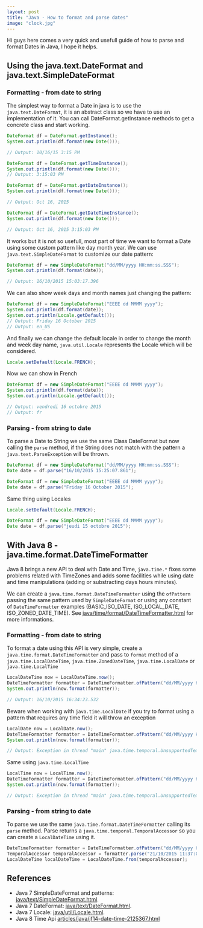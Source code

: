 ```yaml
---
layout: post
title: "Java - How to format and parse dates"
image: "clock.jpg"
---
```


Hi guys here comes a very quick and usefull guide of how to parse and format Dates in Java, I hope it helps.

## Using the java.text.DateFormat and java.text.SimpleDateFormat

### Formatting - from date to string

The simplest way to format a Date in java is to use the ``java.text.DateFormat``, it is an abstract class so we have to use an implementation of it. You can call DateFormat.getInstance methods to get a concrete class and start working.

```java
DateFormat df = DateFormat.getInstance();
System.out.println(df.format(new Date()));

// Output: 10/16/15 3:15 PM
```

```java
DateFormat df = DateFormat.getTimeInstance();
System.out.println(df.format(new Date()));
// Output: 3:15:03 PM
```

```java
DateFormat df = DateFormat.getDateInstance();
System.out.println(df.format(new Date()));

// Output: Oct 16, 2015
```

```java
DateFormat df = DateFormat.getDateTimeInstance();
System.out.println(df.format(new Date()));

// Output: Oct 16, 2015 3:15:03 PM
```

It works but it is not so usefull, most part of time we want to format a Date using some custom pattern like day month year. We can use ``java.text.SimpleDateFormat`` to customize our date pattern:

```java
DateFormat df = new SimpleDateFormat("dd/MM/yyyy HH:mm:ss.SSS");
System.out.println(df.format(date));

// Output: 16/10/2015 15:03:17.396
```

We can also show week days and month names just changing the pattern:

```java
DateFormat df = new SimpleDateFormat("EEEE dd MMMM yyyy");
System.out.println(df.format(date));
System.out.println(Locale.getDefault());
// Output: Friday 16 October 2015
// Output: en_US
```

And finally we can change the default locale in order to change the month and week day name, ``java.util.Locale`` represents the Locale which will be considered. 

```java
Locale.setDefault(Locale.FRENCH);
```

Now we can show in French

```java
DateFormat df = new SimpleDateFormat("EEEE dd MMMM yyyy");
System.out.println(df.format(date));
System.out.println(Locale.getDefault());

// Output: vendredi 16 octobre 2015
// Output: fr
```

### Parsing - from string to date

To parse a Date to String we use the same Class DateFormat but now calling the ``parse`` method, if the String does not match with the pattern a ``java.text.ParseException`` will be thrown.

```java
DateFormat df = new SimpleDateFormat("dd/MM/yyyy HH:mm:ss.SSS");
Date date = df.parse("16/10/2015 15:25:07.861");
```

```java
DateFormat df = new SimpleDateFormat("EEEE dd MMMM yyyy");
Date date = df.parse("Friday 16 October 2015");
```

Same thing using Locales

```java
Locale.setDefault(Locale.FRENCH);

DateFormat df = new SimpleDateFormat("EEEE dd MMMM yyyy");
Date date = df.parse("jeudi 15 octobre 2015");
```

## With Java 8 - java.time.format.DateTimeFormatter

Java 8 brings a new API to deal with Date and Time, ``java.time.*`` fixes some problems related with TimeZones and adds some facilities while using date and time manipulations (adding or substracting days hours minutes).

We can create a ``java.time.format.DateTimeFormatter`` using the ``ofPattern`` passing the same pattern used by ``SimpleDateFormat`` or using any constant of ``DateTimeFormatter`` examples (BASIC_ISO_DATE, ISO_LOCAL_DATE, ISO_ZONED_DATE_TIME). See [java/time/format/DateTimeFormatter.html](https://docs.oracle.com/javase/8/docs/api/java/time/format/DateTimeFormatter.html) for more informations.

### Formatting - from date to string

To format a date using this API is very simple, create a ``java.time.format.DateTimeFormatter`` and pass to ``format`` method of a ``java.time.LocalDateTime``, ``java.time.ZonedDateTime``, ``java.time.LocalDate`` or ``java.time.LocalTime``

```java
LocalDateTime now = LocalDateTime.now();
DateTimeFormatter formatter = DateTimeFormatter.ofPattern("dd/MM/yyyy HH:mm:ss.SSS");
System.out.println(now.format(formatter));

// Output: 16/10/2015 16:34:23.532
```

Beware when working with ``java.time.LocalDate`` if you try to format using a pattern that requires any time field it will throw an exception

```java
LocalDate now = LocalDate.now();
DateTimeFormatter formatter = DateTimeFormatter.ofPattern("dd/MM/yyyy HH:mm:ss.SSS");
System.out.println(now.format(formatter));

// Output: Exception in thread "main" java.time.temporal.UnsupportedTemporalTypeException: Unsupported field: HourOfDay
```

Same using ``java.time.LocalTime``

```java
LocalTime now = LocalTime.now();
DateTimeFormatter formatter = DateTimeFormatter.ofPattern("dd/MM/yyyy HH:mm:ss.SSS");
System.out.println(now.format(formatter));

// Output: Exception in thread "main" java.time.temporal.UnsupportedTemporalTypeException: Unsupported field: DayOfMonth
```

### Parsing - from string to date

To parse we use the same ``java.time.format.DateTimeFormatter`` calling its ``parse`` method. Parse returns a ``java.time.temporal.TemporalAccessor`` so you can create a ``LocalDateTime`` using it.

```java
DateTimeFormatter formatter = DateTimeFormatter.ofPattern("dd/MM/yyyy HH:mm:ss.SSS");
TemporalAccessor temporalAccessor = formatter.parse("21/10/2015 11:37:09.702");
LocalDateTime localDateTime = LocalDateTime.from(temporalAccessor);
```

## References
  - Java 7 SimpleDateFormat and patterns: [java/text/SimpleDateFormat.html](http://docs.oracle.com/javase/7/docs/api/java/text/SimpleDateFormat.html).
  - Java 7 DateFormat: [java/text/DateFormat.html](http://docs.oracle.com/javase/7/docs/api/java/text/DateFormat.html).
  - Java 7 Locale: [java/util/Locale.html](http://docs.oracle.com/javase/7/docs/api/java/util/Locale.html).
  - Java 8 Time Api [articles/java/jf14-date-time-2125367.html](http://www.oracle.com/technetwork/articles/java/jf14-date-time-2125367.html)
